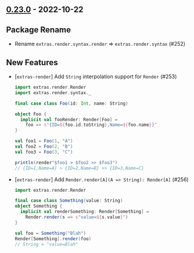 ## [0.23.0](https://github.com/Kevin-Lee/extras/issues?utf8=%E2%9C%93&q=is%3Aissue+is%3Aclosed+-label%3Ainvalid+milestone%3Amilestone24) - 2022-10-22

## Package Rename
* Rename `extras.render.syntax.render` => `extras.render.syntax` (#252)

## New Features
* [`extras-render`] Add `String` interpolation support for `Render` (#253)
  ```scala
  import extras.render.Render
  import extras.render.syntax._
  
  final case class Foo(id: Int, name: String)
  
  object Foo {
    implicit val fooRender: Render[Foo] =
      foo => s"{ID=${foo.id.toString},Name=${foo.name}}"
  }
  
  val foo1 = Foo(1, "A")
  val foo2 = Foo(2, "B")
  val foo3 = Foo(3, "C")
  
  println(render"$foo1 > $foo2 >> $foo3")
  // {ID=1,Name=A} > {ID=2,Name=B} >> {ID=3,Name=C}
  ```
* [`extras-render`] Add `Render.render[A](A => String): Render[A]` (#256)
  ```scala
  import extras.render.Render
  
  final case class Something(value: String)
  object Something {
    implicit val renderSomething: Render[Something] =
      Render.render(s => s"value=${s.value}")
  }
  
  val foo = Something("Blah")
  Render[Something].render(foo)
  // String = "value=Blah"
  ```
